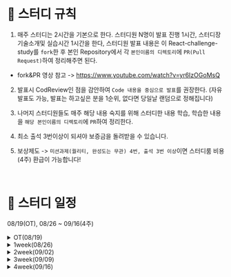 # 📢 스터디 규칙
1. 매주 스터디는 2시간을 기본으로 한다. 스터디원 N명이 발표 진행 1시간, 스터디장 기술소개및 실습시간 1시간을 한다, 스터디원 발표 내용은 이 React-challenge-study를 `fork`한 후 본인 Repository에서 각 `본인이름의 디렉토리`에 `PR(Pull Request)`하여 정리해주면 된다.
* fork&PR 영상 참고 -> https://www.youtube.com/watch?v=yr6IzOGoMsQ

2. 발표시 CodReview인 점을 감안하여 `Code 내용을 중심으로 발표`를 권장한다. (자유발표도 가능, 발표는 하고싶은 분을 1순위, 없다면 당일날 랜덤으로 정해집니다)

3. 나머지 스터디원들도 매주 해당 내용 숙지를 위해 스터디한 내용 학습, 학습한 내용을 `해당 본인이름의 디렉토리`에 `PR`하여 정리한다.

4. 최소 출석 3번이상이 되셔야 보증금을 돌려받을 수 있습니다.
5. 보상제도 -> `미션과제(퀄리티, 완성도는 무관) 4번, 출석 3번 이상`이면 스터디룸 비용(4주) 환급이 가능합니다!

<br>

# 📅 스터디 일정
08/19(OT), 08/26 ~ 09/16(4주)

<details>
<summary>OT(08/19)</summary>
<div markdown="1">

* 아이스브레이킹 시간(자기 소개 등등..)
* 스터디 취지, 방향, 구성 방식 설명
* 미션 과제 소개
```
1) 사용 툴 설치및 이해하기
 * VSC(추천-플러그인 설치) 
 * IntelliJ(얼티메이트 버전 추천-플러그인 설치)
 * MySQL8.0, DB 접속 HediSQL or workbench
 * e2e 테스트용 postman
 * git/github

2) 해당 레포지토리 fork & PR 해보기

3) Setting 환경 -> REST API springBoot + JPA + MySQL
  * SpringBoot REST API CRUD 기능 postman으로 확인

4) REST API Enttiy는 자기가 좋아하는 도메인으로 ex. Blog(entity)
name, content, createdAt, modifiedAt 필드 구현 

5) react 관련 강의 추천목록 감상 (노션정리 참조)
```
* 환경셋팅 - https://www.notion.so/Tool-bb4d80cb1a094696b8ff27f4cd52bb00?pvs=12
* 노션정리 - https://www.notion.so/c04c35eb80be489d8c2d2c6018ed1d3c

</div>
</details>

<details>
<summary>1week(08/26)</summary>
<div markdown="1">

* React(WS) + SpringBoot(WAS) + DB 서버 개략 설명
* 기본 자바스크립트 -> 모던 자바스크립트 필수 개념 3가지
* React index.html -> index.js -> App.js reurn 내 JSX 문법
* 실습 -> Node 설치 + React Vite 프로젝트 생성 + SpringBoot list api + CORS 설정
* 미션 과제 소개
```
1) 기존 리액트 개념 복습 - 추천 강의 참조
2) 자바스크립트 모던 문법 nodemon 자바 실행기로 예제 실습 - 자바스크립트 정리 참조
3) list api +  SpringBoot list api + CORS 설정 + React axios 라이브러리 사용 console.log로 연동확인
4) list api -> React App.js return(JSX)내 랜더링 - Notion 정리 참조
```
</div>
</details>

<details>
<summary>2week(09/02)</summary>
<div markdown="1">

* React 개발에 도움을 주는 VSC 플러그인 소개!
* 모던자바스크립트 -> arrow 함수 const, map -> key(데이터의 식별자 기입) // nodemon으로 연습 추천!
* props vs state 
* React Hooks -> useState(), useEffect() 
* Component 컴포넌트 설계 -> 전주 list 컴포넌트화 실습습
* React Route 사용, 컴포넌트 path 경로 설정
```
1) 기존 리액트 개념 복습 
2) 자바스크립트 모던 문법 nodemon 자바 실행기로 예제 실습
- 자바스크립트 정리 참조 -> map, filter, fetch, async&await
3) 스터디한 내용으로 자신이 만든 React 프로젝트 -> CRUD 기능 첨가! (등록, 조회, 수정, 삭제)
```

</div>
</details>

<details>
<summary>3week(09/09)</summary>
<div markdown="1">

* Router 활용 라이브러리 => 컴포넌트 CRUD 
* axios 인스턴스 모듈화
* REST API란? 
* 또다른 React hooks -> useNavigate(), useParams()
* Component 컴포넌트 설계 -> React CRUD 코드 분석
* 인증처리를 위한 Spring Security (jwt) 필요성
```
1) 못하신 리액트 CRUD 나머지 구현 -> 디자인 처리 
2) 인증처리를 위한 spring secuirty(+jwt필터) -> 본인 프로젝트에 적용하기
** 소스코드 참고하셔도 됩니다!
```

</div>
</details>

<details>
<summary>4week(09/16)</summary>
<div markdown="1">

* 세션 vs 쿠키 vs 토큰
* Spring Security -> jwt filter 구현
* 인증 vs 인가
* accessToken vs refreshToken
* 웹 브라우저 스토리지 -> 로컬 스토리지 vs 세션 스토리지
* 인증처리를 위한 Spring Security (jwt) 적용 실습
```
1) 지금까지 한 스터디 내용 본인 블로그에 정리하기!
2) 못하신 리액트 CRUD + 인증 + 디자인 -> 본인 프로젝트에 적용하기! 
** 소스코드 참고하셔도 됩니다!
```

</div>
</details>
<br>
